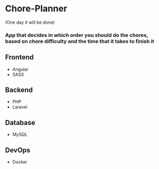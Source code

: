 # Chore-Planner
(One day it will be done)
### App that decides in which order you should do the chores, based on chore difficulty and the time that it takes to finish it

## Frontend
* Angular
* SASS
## Backend
* PHP
* Laravel
## Database
* MySQL
## DevOps
* Docker
